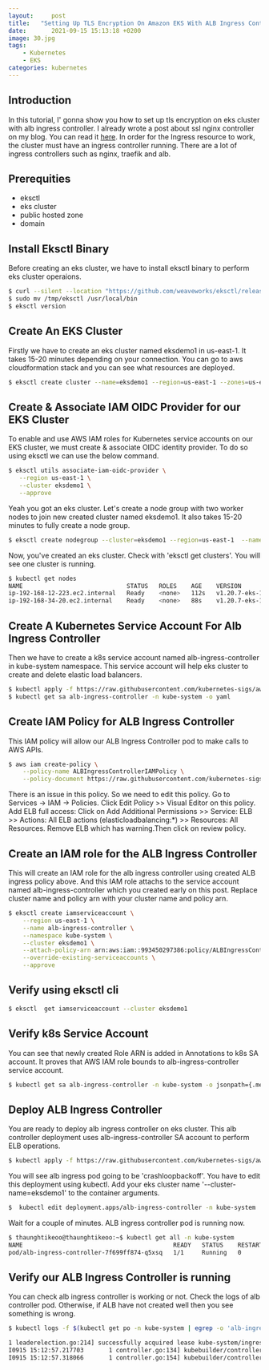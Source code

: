 ```yaml
---
layout:     post
title:   "Setting Up TLS Encryption On Amazon EKS With ALB Ingress Controller"
date:       2021-09-15 15:13:18 +0200
image: 30.jpg
tags:
    - Kubernetes
    - EKS
categories: kubernetes
---   
```


<h2> Introduction </h2>

In this tutorial, I' gonna show you how to set up tls encryption on eks cluster with alb ingress controller. I already wrote a post about ssl nginx controller on my blog. You can read it [here](https://thaunghtike-share.github.io/2021/07/30/letencrypt-ssl-gke). In order for the Ingress resource to work, the cluster must have an ingress controller running. There are a lot of ingress controllers such as nginx, traefik and alb.

<h2> Prerequities </h2>

<ul>
    <li> eksctl </li>
    <li> eks cluster </li>
    <li> public hosted zone </li>
    <li> domain </li>
</ul>

<h2> Install Eksctl Binary </h2>

Before creating an eks cluster, we have to install eksctl binary to perform eks cluster operaions.

```bash
$ curl --silent --location "https://github.com/weaveworks/eksctl/releases/latest/download/eksctl_$(uname -s)_amd64.tar.gz" | tar xz -C /tmp
$ sudo mv /tmp/eksctl /usr/local/bin
$ eksctl version
```
<h2> Create An EKS Cluster </h2>
 
Firstly we have to create an eks cluster named eksdemo1 in us-east-1. It takes 15-20 minutes depending on your connection. You can go to aws cloudformation stack and you can see what resources are deployed.
 
 ```bash
 $ eksctl create cluster --name=eksdemo1 --region=us-east-1 --zones=us-east-1a,us-east-1b --without-nodegroup
 ```
 <h2> Create & Associate IAM OIDC Provider for our EKS Cluster </h2>
 
 To enable and use AWS IAM roles for Kubernetes service accounts on our EKS cluster, we must create & associate OIDC identity provider. To do so using eksctl we can use the below command. 
 
 ```bash
 $ eksctl utils associate-iam-oidc-provider \
    --region us-east-1 \
    --cluster eksdemo1 \
    --approve
```    
Yeah you got an eks cluster. Let's create a node group with two worker nodes to join new created cluster named eksdemo1. It also takes 15-20 minutes to fully create a node group.
 
 ```bash
 $ eksctl create nodegroup --cluster=eksdemo1 --region=us-east-1  --name=eksdemo1-ng-public1 --node-type=t3.medium --nodes=2 --nodes-min=2                       --nodes-max=4 --node-volume-size=20 --ssh-access --ssh-public-key=aws --managed --asg-access --external-dns-access --full-ecr-access                       --appmesh-access
 ```
 Now, you've created an eks cluster. Check with 'eksctl get clusters'. You will see one cluster is running. 
 
 ```bash
 $ kubectl get nodes
NAME                             STATUS   ROLES    AGE    VERSION
ip-192-168-12-223.ec2.internal   Ready    <none>   112s   v1.20.7-eks-135321
ip-192-168-34-20.ec2.internal    Ready    <none>   88s    v1.20.7-eks-135321
```
<h2> Create A Kubernetes Service Account For Alb Ingress Controller</h2>

Then we have to create a k8s service account named alb-ingress-controller in kube-system namespace. This service account will help eks cluster to create and delete elastic load balancers.

```bash
$ kubectl apply -f https://raw.githubusercontent.com/kubernetes-sigs/aws-alb-ingress-controller/master/docs/examples/rbac-role.yaml
$ kubectl get sa alb-ingress-controller -n kube-system -o yaml
```
<h2> Create IAM Policy for ALB Ingress Controller </h2>

This IAM policy will allow our ALB Ingress Controller pod to make calls to AWS APIs.

```bash
$ aws iam create-policy \
    --policy-name ALBIngressControllerIAMPolicy \
    --policy-document https://raw.githubusercontent.com/kubernetes-sigs/aws-alb-ingress-controller/master/docs/examples/iam-policy.json
```
There is an issue in this policy. So we need to edit this policy. Go to Services -> IAM -> Policies. Click Edit Policy >> Visual Editor on this policy. Add ELB full access: Click on Add Additional Permissions >> Service: ELB >> Actions: All ELB actions (elasticloadbalancing:*) >> Resources: All Resources. Remove ELB which has warning.Then click on review policy.

<h2> Create an IAM role for the ALB Ingress Controller </h2>

This will create an IAM role for the alb ingress controller using created ALB ingress policy above. And this IAM role attachs to the service account named alb-ingress-controller which you created early on this post. Replace cluster name and policy arn with your cluster name and policy arn.

```bash
$ eksctl create iamserviceaccount \
    --region us-east-1 \
    --name alb-ingress-controller \
    --namespace kube-system \
    --cluster eksdemo1 \
    --attach-policy-arn arn:aws:iam::993450297386:policy/ALBIngressControllerIAMPolicy \
    --override-existing-serviceaccounts \
    --approve
```
<h2> Verify using eksctl cli </h2>

```bash
$ eksctl  get iamserviceaccount --cluster eksdemo1
```
<h2> Verify k8s Service Account </h2>

You can see that newly created Role ARN is added in Annotations to k8s SA account. It proves that AWS IAM role bounds to alb-ingress-controller service account.

```bash
$ kubectl get sa alb-ingress-controller -n kube-system -o jsonpath={.metadata.annotations}
```
<h2> Deploy ALB Ingress Controller </h2>

You are ready to deploy alb ingress controller on eks cluster. This alb controller deployment uses alb-ingress-controller SA account to perform ELB operations.

```bash
$ kubectl apply -f https://raw.githubusercontent.com/kubernetes-sigs/aws-alb-ingress-controller/master/docs/examples/alb-ingress-controller.yaml
```
You will see alb ingress pod going to be 'crashloopbackoff'. You have to edit this deployment using kubectl. Add your eks cluster name '--cluster-name=eksdemo1' to the container arguments. 

```bash
$  kubectl edit deployment.apps/alb-ingress-controller -n kube-system
```
Wait for a couple of minutes. ALB ingress controller pod is running now.

```bash
$ thaunghtikeoo@thaunghtikeoo:~$ kubectl get all -n kube-system
NAME                                          READY   STATUS    RESTARTS   AGE
pod/alb-ingress-controller-7f699ff874-q5xsq   1/1     Running   0          103s
```
<h2> Verify our ALB Ingress Controller is running </h2>

You can check alb ingress controller is working or not. Check the logs of alb controller pod. Otherwise, if ALB have not created well then you see something is wrong.

```bash
$ kubectl logs -f $(kubectl get po -n kube-system | egrep -o 'alb-ingress-controller-[A-Za-z0-9-]+') -n kube-system

1 leaderelection.go:214] successfully acquired lease kube-system/ingress-controller-leader-alb
I0915 15:12:57.217703       1 controller.go:134] kubebuilder/controller "level"=0 "msg"="Starting Controller"  "controller"="alb-ingress-controller"
I0915 15:12:57.318066       1 controller.go:154] kubebuilder/controller "level"=0 "msg"="Starting workers"  "controller"="alb-ingress-controller" "worker count"=1
```









